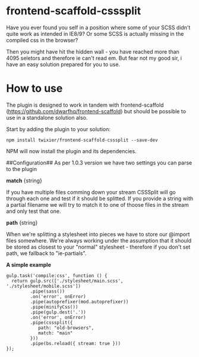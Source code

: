 # frontend-scaffold-csssplit
Have you ever found you self in a position where some of your SCSS didn't quite work as intended in IE8/9? Or some SCSS is actually missing in the compiled css in the browser?

Then you might have hit the hidden wall - you have reached more than 4095 seletors and therefore ie can't read em. 
But fear not my good sir, i have an easy solution prepared for you to use. 

# How to use
The plugin is designed to work in tandem with frontend-scaffold (https://github.com/dwarfhq/frontend-scaffold) but should be possible to use in a standalone solution also.

Start by adding the plugin to your solution:
```
npm install twixier/frontend-scaffold-csssplit --save-dev
```

NPM will now install the plugin and its dependencies.

##Configuration##
As per 1.0.3 version we have two settings you can parse to the plugin

**match** {string}

If you have multiple files comming down your stream CSSSplit will go through each one and test if it should be splitted. If you provide a string with a partial filename we will try to match it to one of thoose files in the stream and only test that one.

**path** {string} 

When we're splitting a stylesheet into pieces we have to store our @import files somewhere. We're always working under the assumption that it should be stored as closest to your "normal" stylesheet - therefore if you don't set path, we fallback to "ie-partials".

**A simple example** 
```
gulp.task('compile:css', function () {
  return gulp.src(['./stylesheet/main.scss', './stylesheet/mobile.scss'])
         .pipe(sass())
         .on('error', onError)
         .pipe(autoprefixer(mod.autoprefixer))
         .pipe(minifyCss())
         .pipe(gulp.dest('.'))
         .on('error', onError)
         .pipe(csssplit({
            path: "old-browsers",
            match: "main"
         }))
         .pipe(bs.reload({ stream: true }))
});
```
